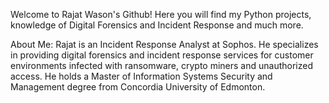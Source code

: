 Welcome to Rajat Wason's Github! Here you will find my Python projects, knowledge of Digital Forensics and Incident Response and much more. 

About Me:
Rajat is an Incident Response Analyst at Sophos. He specializes in providing digital forensics and incident response services for customer environments infected with ransomware, crypto miners and unauthorized access. He holds a Master of Information Systems Security and Management degree from Concordia University of Edmonton.
